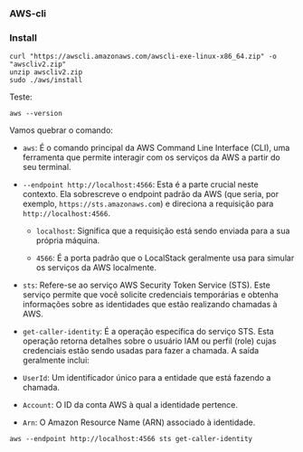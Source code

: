 ### AWS-cli

### Install

```
curl "https://awscli.amazonaws.com/awscli-exe-linux-x86_64.zip" -o "awscliv2.zip"
unzip awscliv2.zip
sudo ./aws/install
```
Teste:
```
aws --version
```
Vamos quebrar o comando:

- ```aws```: É o comando principal da AWS Command Line Interface (CLI), uma ferramenta que permite interagir com os serviços da AWS a partir do seu terminal.

- ```--endpoint http://localhost:4566```: Esta é a parte crucial neste contexto. Ela sobrescreve o endpoint padrão da AWS (que seria, por exemplo, ```https://sts.amazonaws.com```) e direciona a requisição para ```http://localhost:4566```.

  - ```localhost```: Significa que a requisição está sendo enviada para a sua própria máquina.

  - ```4566```: É a porta padrão que o LocalStack geralmente usa para simular os serviços da AWS localmente.

- ```sts```: Refere-se ao serviço AWS Security Token Service (STS). Este serviço permite que você solicite credenciais temporárias e obtenha informações sobre as identidades que estão realizando chamadas à AWS.

- ```get-caller-identity```: É a operação específica do serviço STS. Esta operação retorna detalhes sobre o usuário IAM ou perfil (role) cujas credenciais estão sendo usadas para fazer a chamada. A saída geralmente inclui:

 - ```UserId```: Um identificador único para a entidade que está fazendo a chamada.

 - ```Account```: O ID da conta AWS à qual a identidade pertence.

 - ```Arn```: O Amazon Resource Name (ARN) associado à identidade.
```
aws --endpoint http://localhost:4566 sts get-caller-identity
```
